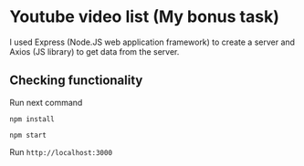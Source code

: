 # Youtube video list (My bonus task)

I used Express (Node.JS web application framework) to create a server and Axios (JS library) to get data from the server.

## Checking functionality

Run next command

```npm install```

```npm start```

Run `http://localhost:3000`